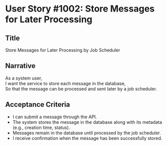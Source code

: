 # User Story #1002: Store Messages for Later Processing

## Title
Store Messages for Later Processing by Job Scheduler

## Narrative
As a system user,  
I want the service to store each message in the database,  
So that the message can be processed and sent later by a job scheduler.

## Acceptance Criteria
- I can submit a message through the API.
- The system stores the message in the database along with its metadata (e.g., creation time, status).
- Messages remain in the database until processed by the job scheduler.
- I receive confirmation when the message has been successfully stored.
